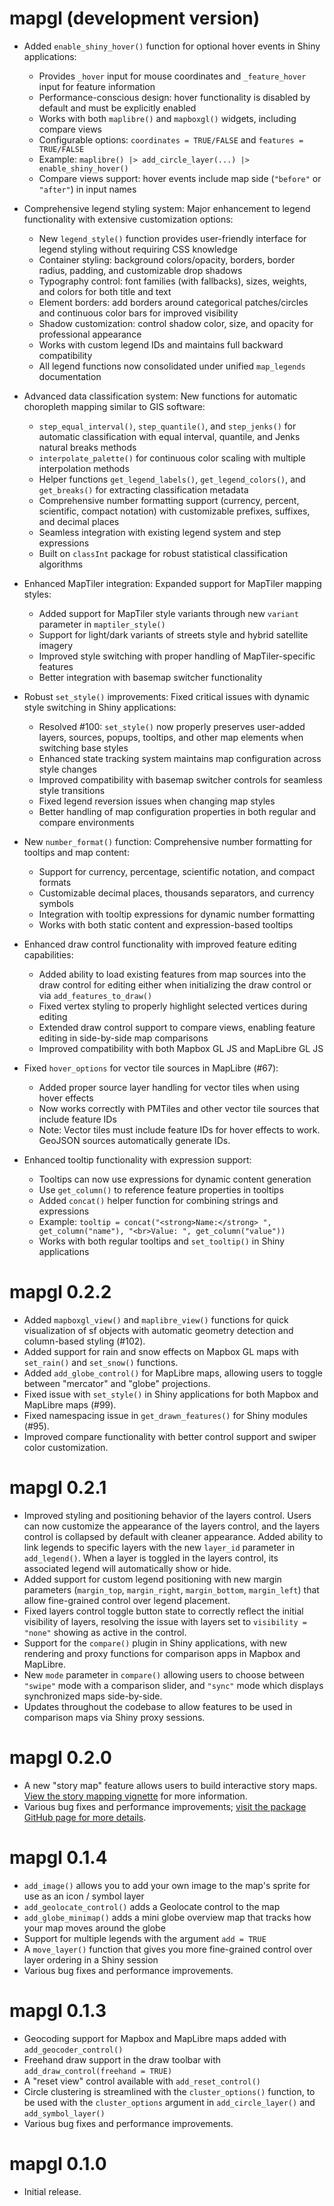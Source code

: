 # mapgl (development version)

* Added `enable_shiny_hover()` function for optional hover events in Shiny applications:
  - Provides `_hover` input for mouse coordinates and `_feature_hover` input for feature information
  - Performance-conscious design: hover functionality is disabled by default and must be explicitly enabled
  - Works with both `maplibre()` and `mapboxgl()` widgets, including compare views
  - Configurable options: `coordinates = TRUE/FALSE` and `features = TRUE/FALSE`
  - Example: `maplibre() |> add_circle_layer(...) |> enable_shiny_hover()`
  - Compare views support: hover events include map side (`"before"` or `"after"`) in input names

* Comprehensive legend styling system: Major enhancement to legend functionality with extensive customization options:
  - New `legend_style()` function provides user-friendly interface for legend styling without requiring CSS knowledge
  - Container styling: background colors/opacity, borders, border radius, padding, and customizable drop shadows
  - Typography control: font families (with fallbacks), sizes, weights, and colors for both title and text
  - Element borders: add borders around categorical patches/circles and continuous color bars for improved visibility
  - Shadow customization: control shadow color, size, and opacity for professional appearance
  - Works with custom legend IDs and maintains full backward compatibility
  - All legend functions now consolidated under unified `map_legends` documentation

* Advanced data classification system: New functions for automatic choropleth mapping similar to GIS software:
  - `step_equal_interval()`, `step_quantile()`, and `step_jenks()` for automatic classification with equal interval, quantile, and Jenks natural breaks methods
  - `interpolate_palette()` for continuous color scaling with multiple interpolation methods
  - Helper functions `get_legend_labels()`, `get_legend_colors()`, and `get_breaks()` for extracting classification metadata
  - Comprehensive number formatting support (currency, percent, scientific, compact notation) with customizable prefixes, suffixes, and decimal places
  - Seamless integration with existing legend system and step expressions
  - Built on `classInt` package for robust statistical classification algorithms

* Enhanced MapTiler integration: Expanded support for MapTiler mapping styles:
  - Added support for MapTiler style variants through new `variant` parameter in `maptiler_style()`
  - Support for light/dark variants of streets style and hybrid satellite imagery
  - Improved style switching with proper handling of MapTiler-specific features
  - Better integration with basemap switcher functionality

* Robust `set_style()` improvements: Fixed critical issues with dynamic style switching in Shiny applications:
  - Resolved #100: `set_style()` now properly preserves user-added layers, sources, popups, tooltips, and other map elements when switching base styles
  - Enhanced state tracking system maintains map configuration across style changes
  - Improved compatibility with basemap switcher controls for seamless style transitions
  - Fixed legend reversion issues when changing map styles
  - Better handling of map configuration properties in both regular and compare environments

* New `number_format()` function: Comprehensive number formatting for tooltips and map content:
  - Support for currency, percentage, scientific notation, and compact formats
  - Customizable decimal places, thousands separators, and currency symbols
  - Integration with tooltip expressions for dynamic number formatting
  - Works with both static content and expression-based tooltips

* Enhanced draw control functionality with improved feature editing capabilities:
  - Added ability to load existing features from map sources into the draw control for editing either when initializing the draw control or via `add_features_to_draw()`
  - Fixed vertex styling to properly highlight selected vertices during editing
  - Extended draw control support to compare views, enabling feature editing in side-by-side map comparisons
  - Improved compatibility with both Mapbox GL JS and MapLibre GL JS

* Fixed `hover_options` for vector tile sources in MapLibre (#67):
  - Added proper source layer handling for vector tiles when using hover effects
  - Now works correctly with PMTiles and other vector tile sources that include feature IDs
  - Note: Vector tiles must include feature IDs for hover effects to work. GeoJSON sources automatically generate IDs.

* Enhanced tooltip functionality with expression support:
  - Tooltips can now use expressions for dynamic content generation
  - Use `get_column()` to reference feature properties in tooltips
  - Added `concat()` helper function for combining strings and expressions
  - Example: `tooltip = concat("<strong>Name:</strong> ", get_column("name"), "<br>Value: ", get_column("value"))`
  - Works with both regular tooltips and `set_tooltip()` in Shiny applications

# mapgl 0.2.2

* Added `mapboxgl_view()` and `maplibre_view()` functions for quick visualization of sf objects with automatic geometry detection and column-based styling (#102).
* Added support for rain and snow effects on Mapbox GL maps with `set_rain()` and `set_snow()` functions.
* Added `add_globe_control()` for MapLibre maps, allowing users to toggle between "mercator" and "globe" projections.
* Fixed issue with `set_style()` in Shiny applications for both Mapbox and MapLibre maps (#99).
* Fixed namespacing issue in `get_drawn_features()` for Shiny modules (#95).
* Improved compare functionality with better control support and swiper color customization.

# mapgl 0.2.1

* Improved styling and positioning behavior of the layers control. Users can now customize the appearance of the layers control, and the layers control is collapsed by default with cleaner appearance.
Added ability to link legends to specific layers with the new `layer_id` parameter in `add_legend()`. When a layer is toggled in the layers control, its associated legend will automatically show or hide.
* Added support for custom legend positioning with new margin parameters (`margin_top`, `margin_right`, `margin_bottom`, `margin_left`) that allow fine-grained control over legend placement.
* Fixed layers control toggle button state to correctly reflect the initial visibility of layers, resolving the issue with layers set to `visibility = "none"` showing as active in the control.
* Support for the `compare()` plugin in Shiny applications, with new rendering and proxy functions for comparison apps in Mapbox and MapLibre.
* New `mode` parameter in `compare()` allowing users to choose between `"swipe"` mode with a comparison slider, and `"sync"` mode which displays synchronized maps side-by-side.
* Updates throughout the codebase to allow features to be used in comparison maps via Shiny proxy sessions.

# mapgl 0.2.0

* A new "story map" feature allows users to build interactive story maps.  [View the story mapping vignette](https://walker-data.com/mapgl/articles/story-maps.html) for more information.
* Various bug fixes and performance improvements; [visit the package GitHub page for more details](https://github.com/walkerke/mapgl).

# mapgl 0.1.4

* `add_image()` allows you to add your own image to the map's sprite for use as an icon / symbol layer
* `add_geolocate_control()` adds a Geolocate control to the map
* `add_globe_minimap()` adds a mini globe overview map that tracks how your map moves around the globe
* Support for multiple legends with the argument `add = TRUE`
* A `move_layer()` function that gives you more fine-grained control over layer ordering in a Shiny session
* Various bug fixes and performance improvements.


# mapgl 0.1.3

* Geocoding support for Mapbox and MapLibre maps added with `add_geocoder_control()`
* Freehand draw support in the draw toolbar with `add_draw_control(freehand = TRUE)`
* A "reset view" control available with `add_reset_control()`
* Circle clustering is streamlined with the `cluster_options()` function, to be used with the `cluster_options` argument in `add_circle_layer()` and `add_symbol_layer()`
* Various bug fixes and performance improvements.

# mapgl 0.1.0

* Initial release.
